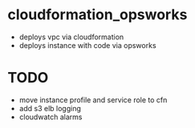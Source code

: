 # cloudformation_opsworks

- deploys vpc via cloudformation
- deploys instance with code via opsworks



# TODO

- move instance profile and service role to cfn
- add s3 elb logging
- cloudwatch alarms

